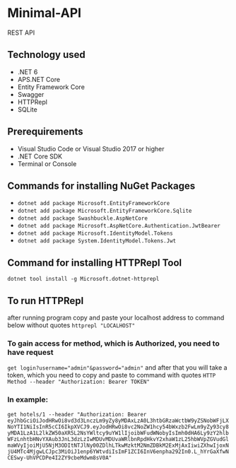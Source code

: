 # Minimal-API
REST API

## Technology used
* .NET 6
* APS.NET Core
* Entity Framework Core
* Swagger
* HTTPRepl
* SQLite

## Prerequirements
* Visual Studio Code or Visual Studio 2017 or higher
* .NET Core SDK
* Terminal or Console

## Commands for installing NuGet Packages
* ``` dotnet add package Microsoft.EntityFrameworkCore ```
* ``` dotnet add package Microsoft.EntityFrameworkCore.Sqlite ```
* ``` dotnet add package Swashbuckle.AspNetCore ```
* ``` dotnet add package Microsoft.AspNetCore.Authentication.JwtBearer ```
* ``` dotnet add package Microsoft.IdentityModel.Tokens ```
* ``` dotnet add package System.IdentityModel.Tokens.Jwt ```

## Command for installing HTTPRepl Tool
``` dotnet tool install -g Microsoft.dotnet-httprepl ```

## To run HTTPRepl 
after running program copy and paste your localhost address to command below without quotes
``` httprepl "LOCALHOST" ```

### To gain access for method, which is Authorized, you need to have request 
```get login?username="admin"&password="admin"``` and after that you will take a token, which you need to copy and paste to command with quotes
```HTTP Method --header "Authorization: Bearer TOKEN"```
### In example:  
```get hotels/1 --header "Authorization: Bearer eyJhbGciOiJodHRwOi8vd3d3LnczLm9yZy8yMDAxLzA0L3htbGRzaWctbW9yZSNobWFjLXNoYTI1NiIsInR5cCI6IkpXVCJ9.eyJodHRwOi8vc2NoZW1hcy54bWxzb2FwLm9yZy93cy8yMDA1LzA1L2lkZW50aXR5L2NsYWltcy9uYW1lIjoibWFudWNobyIsImh0dHA6Ly9zY2hlbWFzLnhtbHNvYXAub3JnL3dzLzIwMDUvMDUvaWRlbnRpdHkvY2xhaW1zL25hbWVpZGVudGlmaWVyIjoiMjU5NjM3ODItNTJlNy00ZDlhLTkwMzktM2NmZDBkM2ExMjAxIiwiZXhwIjoxNjU4MTc4MjgwLCJpc3MiOiJ1enp6YWtvdiIsImF1ZCI6InV6enpha292In0.L_hYrGaXfwNCESwy-UhVPCDPe4I2ZY9cbeMdwm8sV0A"```
